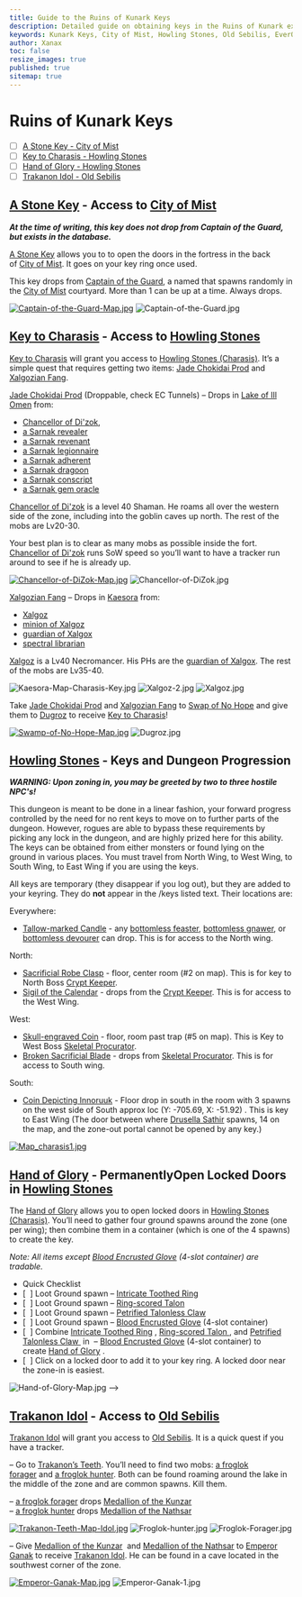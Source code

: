 ```yaml
---
title: Guide to the Ruins of Kunark Keys
description: Detailed guide on obtaining keys in the Ruins of Kunark expansion, including locations, NPCs, and quest items.
keywords: Kunark Keys, City of Mist, Howling Stones, Old Sebilis, EverQuest
author: Xanax
toc: false
resize_images: true
published: true
sitemap: true
---
```


# Ruins of Kunark Keys

- [ ] [A Stone Key - City of Mist](#a-stone-key---city-of-mist)
- [ ] [Key to Charasis - Howling Stones](#key-to-charasis---howling-stones)
- [ ] [Hand of Glory - Howling Stones](#hand-of-glory---howling-stones)
- [ ] [Trakanon Idol - Old Sebilis](#trakanon-idol---old-sebilis)

## [A Stone Key](https://www.pqdi.cc/item/12961) - Access to [City of Mist](https://www.pqdi.cc/zone/90)

***At the time of writing, this key does not drop from Captain of the Guard, but exists in the database.***

[A Stone Key](https://www.pqdi.cc/item/12961) allows you to to open the doors in the fortress in the back of [City of Mist](https://www.pqdi.cc/zone/90). It goes on your key ring once used.

This key drops from [Captain of the Guard](https://www.pqdi.cc/npc/90001), a named that spawns randomly in the [City of Mist](https://www.pqdi.cc/zone/90) courtyard. More than 1 can be up at a time. Always drops.

[![Captain-of-the-Guard-Map.jpg](/assets/images/kunarkkey/Captain-of-the-Guard-Map.jpg)](/assets/images/kunarkkey/Captain-of-the-Guard-Map.jpg)
![Captain-of-the-Guard.jpg](/assets/images/kunarkkey/Captain-of-the-Guard.jpg)

## [Key to Charasis](https://www.pqdi.cc/item/20600) - Access to [Howling Stones](https://www.pqdi.cc/zone/105)

[Key to Charasis](https://www.pqdi.cc/item/20600) will grant you access to [Howling Stones (Charasis)](https://www.pqdi.cc/zone/105). It’s a simple quest that requires getting two items: [Jade Chokidai Prod](https://www.pqdi.cc/item/7256) and [Xalgozian Fang](https://www.pqdi.cc/item/7236).

[Jade Chokidai Prod](https://www.pqdi.cc/item/7256) (Droppable, check EC Tunnels) – Drops in [Lake of Ill Omen](https://www.pqdi.cc/zone/85) from:

- [Chancellor of Di'zok](https://www.pqdi.cc/npc/85062),
- [a Sarnak revealer](https://www.pqdi.cc/npc/85184)
- [a Sarnak revenant](https://www.pqdi.cc/npc/85164)
- [a Sarnak legionnaire](https://www.pqdi.cc/npc/85087)
- [a Sarnak adherent](https://www.pqdi.cc/npc/85116)
- [a Sarnak dragoon](https://www.pqdi.cc/npc/85099)
- [a Sarnak conscript](https://www.pqdi.cc/npc/85172)
- [a Sarnak gem oracle](https://www.pqdi.cc/npc/85038)

[Chancellor of Di'zok](https://www.pqdi.cc/npc/85062) is a level 40 Shaman. He roams all over the western side of the zone, including into the goblin caves up north. The rest of the mobs are Lv20-30.

Your best plan is to clear as many mobs as possible inside the fort. [Chancellor of Di'zok](https://www.pqdi.cc/npc/85062) runs SoW speed so you’ll want to have a tracker run around to see if he is already up.

[![Chancellor-of-DiZok-Map.jpg](/assets/images/kunarkkey/Chancellor-of-DiZok-Map.jpg)](/assets/images/kunarkkey/Chancellor-of-DiZok-Map.jpg)
![Chancellor-of-DiZok.jpg](/assets/images/kunarkkey/Chancellor-of-DiZok.jpg)

[Xalgozian Fang](https://www.pqdi.cc/item/7236) – Drops in [Kaesora](https://www.pqdi.cc/zone/88) from:

- [Xalgoz](https://www.pqdi.cc/npc/88010)
- [minion of Xalgoz](https://www.pqdi.cc/npc/88120)
- [guardian of Xalgox](https://www.pqdi.cc/npc/88123)
- [spectral librarian](https://www.pqdi.cc/npc/88000)

[Xalgoz](https://www.pqdi.cc/npc/88010) is a Lv40 Necromancer. His PHs are the [guardian of Xalgox](https://www.pqdi.cc/npc/88123). The rest of the mobs are Lv35-40.

![Kaesora-Map-Charasis-Key.jpg](/assets/images/kunarkkey/Kaesora-Map-Charasis-Key.jpg)
![Xalgoz-2.jpg](/assets/images/kunarkkey/Xalgoz-2.jpg)
![Xalgoz.jpg](/assets/images/kunarkkey/Xalgoz.jpg)

Take [Jade Chokidai Prod](https://www.pqdi.cc/item/7256) and [Xalgozian Fang](https://www.pqdi.cc/item/7236) to [Swap of No Hope](https://www.pqdi.cc/zone/83) and give them to [Dugroz](https://www.pqdi.cc/npc/83149) to receive [Key to Charasis](https://www.pqdi.cc/item/20600)!

[![Swamp-of-No-Hope-Map.jpg](/assets/images/kunarkkey/Swamp-of-No-Hope-Map.jpg)](/assets/images/kunarkkey/Swamp-of-No-Hope-Map.jpg)
![Dugroz.jpg](/assets/images/kunarkkey/Dugroz.jpg)

## [Howling Stones](https://www.pqdi.cc/zone/105) - Keys and Dungeon Progression

***WARNING: Upon zoning in, you may be greeted by two to three hostile NPC's!***

This dungeon is meant to be done in a linear fashion, your forward progress controlled by the need for no rent keys to move on to further parts of the dungeon. However, rogues are able to bypass these requirements by picking any lock in the dungeon, and are highly prized here for this ability. The keys can be obtained from either monsters or found lying on the ground in various places. You must travel from North Wing, to West Wing, to South Wing, to East Wing if you are using the keys.

All keys are temporary (they disappear if you log out), but they are added to your keyring. They do **not** appear in the /keys listed text. Their locations are:

Everywhere:
- [Tallow-marked Candle](https://www.pqdi.cc/item/20511) - any [bottomless feaster](https://www.pqdi.cc/npc/105117),  [bottomless gnawer](https://www.pqdi.cc/npc/105129), or [bottomless devourer](https://www.pqdi.cc/npc/105148) can drop. This is for access to the North wing. 

North:
- [Sacrificial Robe Clasp](https://www.pqdi.cc/item/20514) - floor, center room (#2 on map). This is for key to North Boss [Crypt Keeper](https://www.pqdi.cc/npc/105011).
- [Sigil of the Calendar](https://www.pqdi.cc/item/20512) - drops from the [Crypt Keeper](https://www.pqdi.cc/npc/105011). This is for access to the West Wing. 

West:
- [Skull-engraved Coin](https://www.pqdi.cc/item/20515) - floor, room past trap (#5 on map). This is Key to West Boss [Skeletal Procurator](https://www.pqdi.cc/npc/105071).
- [Broken Sacrificial Blade](https://www.pqdi.cc/item/20513) - drops from [Skeletal Procurator](https://www.pqdi.cc/npc/105071). This is for access to South wing. 

South:
- [Coin Depicting Innoruuk](https://www.pqdi.cc/item/20516) - Floor drop in south in the room with 3 spawns on the west side of South approx loc (Y: -705.69, X: -51.92) . This is key to East Wing (The door between where [Drusella Sathir](https://www.pqdi.cc/npc/105002) spawns, 14 on the map, and the zone-out portal cannot be opened by any key.) 

[![Map_charasis1.jpg](/assets/images/kunarkkey/Map_charasis1.jpg)](/assets/images/kunarkkey/Map_charasis1.jpg) 

## [Hand of Glory](https://www.pqdi.cc/item/17274) - PermanentlyOpen Locked Doors in [Howling Stones](https://www.pqdi.cc/zone/105)

The [Hand of Glory](https://www.pqdi.cc/item/17274) allows you to open locked doors in [Howling Stones (Charasis)](https://www.pqdi.cc/zone/105). You’ll need to gather four ground spawns around the zone (one per wing); then combine them in a container (which is one of the 4 spawns) to create the key.

_Note: All items except [Blood Encrusted Glove](https://www.pqdi.cc/item/17751) (4-slot container) are tradable._

- Quick Checklist
- [  ] Loot Ground spawn – [Intricate Toothed Ring](https://www.pqdi.cc/item/20523)
- [  ] Loot Ground spawn – [Ring-scored Talon ](https://www.pqdi.cc/item/20521)
- [  ] Loot Ground spawn – [Petrified Talonless Claw ](https://www.pqdi.cc/item/20522)
- [  ] Loot Ground spawn – [Blood Encrusted Glove](https://www.pqdi.cc/item/17751) (4-slot container)
- [  ] Combine [Intricate Toothed Ring](https://www.pqdi.cc/item/20523) , [Ring-scored Talon ](https://www.pqdi.cc/item/20521) , and [Petrified Talonless Claw ](https://www.pqdi.cc/item/20522) in  – [Blood Encrusted Glove](https://www.pqdi.cc/item/17751) (4-slot container) to create [Hand of Glory](https://www.pqdi.cc/item/17274) .
- [  ] Click on a locked door to add it to your key ring. A locked door near the zone-in is easiest.

![Hand-of-Glory-Map.jpg](/assets/images/kunarkkey/Hand-of-Glory-Map.jpg) -->

## [Trakanon Idol](https://www.pqdi.cc/item/20883) - Access to [Old Sebilis](https://www.pqdi.cc/zone/89)

[Trakanon Idol](https://www.pqdi.cc/item/20883) will grant you access to [Old Sebilis](https://www.pqdi.cc/zone/89). It is a quick quest if you have a tracker.

– Go to [Trakanon’s Teeth](https://www.pqdi.cc/zone/95). You’ll need to find two mobs: [a froglok forager](https://www.pqdi.cc/npc/95004) and [a froglok hunter](https://www.pqdi.cc/npc/95000). Both can be found roaming around the lake in the middle of the zone and are common spawns. Kill them.

– [a froglok forager](https://www.pqdi.cc/npc/95004) drops [Medallion of the Kunzar](https://www.pqdi.cc/item/19951)  
– [a froglok hunter](https://www.pqdi.cc/npc/95000) drops [Medallion of the Nathsar](https://www.pqdi.cc/item/19952)

[![Trakanon-Teeth-Map-Idol.jpg](/assets/images/kunarkkey/Trakanon-Teeth-Map-Idol.jpg)](/assets/images/kunarkkey/Trakanon-Teeth-Map-Idol.jpg)
![Froglok-hunter.jpg](/assets/images/kunarkkey/Froglok-hunter.jpg)
![Froglok-Forager.jpg](/assets/images/kunarkkey/Froglok-Forager.jpg)

– Give [Medallion of the Kunzar](https://www.pqdi.cc/item/19951)  and [Medallion of the Nathsar](https://www.pqdi.cc/item/19952) to [Emperor Ganak](https://www.pqdi.cc/npc/95034) to receive [Trakanon Idol](https://www.pqdi.cc/item/20883). He can be found in a cave located in the southwest corner of the zone.

[![Emperor-Ganak-Map.jpg](/assets/images/kunarkkey/Emperor-Ganak-Map.jpg)](/assets/images/kunarkkey/Emperor-Ganak-Map.jpg)
![Emperor-Ganak-1.jpg](/assets/images/kunarkkey/Emperor-Ganak-1.jpg)
